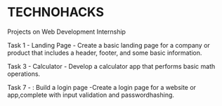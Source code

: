 # TECHNOHACKS
Projects on Web Development Internship

Task 1 - Landing Page - Create a basic landing page for a company or product that includes a header, footer, and some basic information.

Task 3 - Calculator - Develop a calculator app that performs basic math operations.

Task 7 - : Build a login page -Create a login page for a website or app,complete with input validation and passwordhashing.